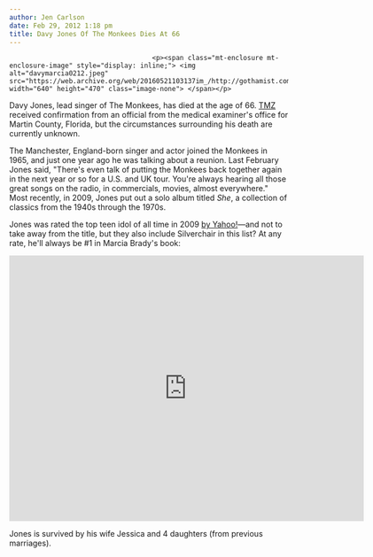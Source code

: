 ```yaml
---
author: Jen Carlson
date: Feb 29, 2012 1:18 pm
title: Davy Jones Of The Monkees Dies At 66
---
```


	
										<p><span class="mt-enclosure mt-enclosure-image" style="display: inline;"> <img alt="davymarcia0212.jpeg" src="https://web.archive.org/web/20160521103137im_/http://gothamist.com/attachments/arts_jen/davymarcia0212.jpeg" width="640" height="470" class="image-none"> </span></p>

<p>Davy Jones, lead singer of The Monkees, has died at the age of 66. <a href="https://web.archive.org/web/20160521103137/http://www.tmz.com/2012/02/29/davy-jones-dead-monkees/#.T05l-nJWq-0">TMZ</a> received confirmation from an official from the medical examiner&apos;s office for Martin County, Florida, but the circumstances surrounding his death are currently unknown.</p>

<p>The Manchester, England-born singer and actor joined the Monkees in 1965, and just one year ago he was talking about a reunion. Last February Jones said, &quot;There&apos;s even talk of putting the Monkees back together again in the next year or so for a U.S. and UK tour. You&apos;re always hearing all those great songs on the radio, in commercials, movies, almost everywhere.&quot; Most recently, in 2009, Jones put out a solo album titled <em>She</em>,  a collection of classics from the 1940s through the 1970s.</p>

<p>Jones was rated the top teen idol of all time in 2009 <a href="https://web.archive.org/web/20160521103137/http://music.yahoo.com/blogs/list-of-the-day/the-top-25-teen-idols-of-all-time.html">by Yahoo!</a>&#x2014;and not to take away from the title, but they also include Silverchair in this list? At any rate, he&apos;ll always be #1 in Marcia Brady&apos;s book:</p>

<p><iframe width="640" height="480" src="https://web.archive.org/web/20160521103137if_/http://www.youtube.com/embed/F7TxTU_LYp0" frameborder="0" allowfullscreen></iframe></p>

<p>Jones is survived by his wife Jessica and 4 daughters (from previous marriages).</p>					
										
									
				